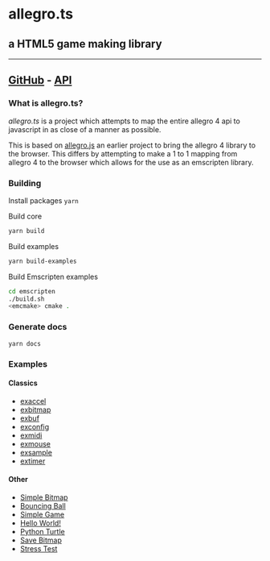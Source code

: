 # allegro.ts

## a HTML5 game making library

---

## [GitHub](https://github.com/alegemaate/allegrots) - [API](https://alegemaate.com/allegrots/)

### What is allegro.ts?

_allegro.ts_ is a project which attempts to map the entire allegro 4 api to javascript in as close of a manner as possible.

This is based on [allegro.js](https://github.com/TheSos/allegrojs) an earlier project to bring the allegro 4 library to the browser. This differs by attempting to make a 1 to 1 mapping from allegro 4 to the browser which allows for the use as an emscripten library.

### Building

Install packages
`yarn`

Build core

```sh
yarn build
```

Build examples

```sh
yarn build-examples
```

Build Emscripten examples

```sh
cd emscripten
./build.sh
<emcmake> cmake .
```

### Generate docs

`yarn docs`

### Examples

#### Classics

- [exaccel](https://alegemaate.com/allegrots/examples/al_exaccel)
- [exbitmap](https://alegemaate.com/allegrots/examples/al_exbitmap)
- [exbuf](https://alegemaate.com/allegrots/examples/al_exbuf)
- [exconfig](https://alegemaate.com/allegrots/examples/al_exconfig)
- [exmidi](https://alegemaate.com/allegrots/examples/al_exmidi)
- [exmouse](https://alegemaate.com/allegrots/examples/al_exmouse)
- [exsample](https://alegemaate.com/allegrots/examples/al_exsample)
- [extimer](https://alegemaate.com/allegrots/examples/al_extimer)

#### Other

- [Simple Bitmap](https://alegemaate.com/allegrots/examples/exbmp)
- [Bouncing Ball](https://alegemaate.com/allegrots/examples/exbounce)
- [Simple Game](https://alegemaate.com/allegrots/examples/exgame)
- [Hello World!](https://alegemaate.com/allegrots/examples/exhello)
- [Python Turtle](https://alegemaate.com/allegrots/examples/exturtle)
- [Save Bitmap](https://alegemaate.com/allegrots/examples/exsavebmp)
- [Stress Test](https://alegemaate.com/allegrots/examples/stress)

```

```
